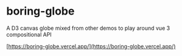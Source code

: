 # boring-globe

A D3 canvas globe mixed from other demos to play around vue 3 compositional API

[https://boring-globe.vercel.app/](https://boring-globe.vercel.app/)
